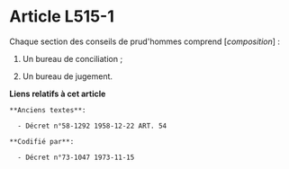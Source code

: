 # Article L515-1

Chaque section des conseils de prud'hommes comprend [*composition*] :

1. Un bureau de conciliation ;

2. Un bureau de jugement.

**Liens relatifs à cet article**

	**Anciens textes**:

	  - Décret n°58-1292 1958-12-22 ART. 54

	**Codifié par**:

	  - Décret n°73-1047 1973-11-15
